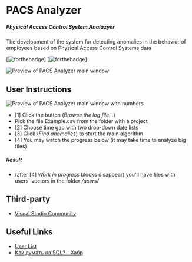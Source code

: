 # PACS Analyzer
##### _Physical Access Control System Analazyer_

The development of the system for detecting anomalies in the behavior of employees based on Physical Access Control Systems data

[![forthebadge](https://forthebadge.com/images/badges/powered-by-electricity.svg)]
[![forthebadge](https://forthebadge.com/images/badges/built-with-love.svg)]

![Preview of PACS Analyzer main window](https://pp.userapi.com/c846221/v846221535/c1c7/YRxo_Glv6NI.jpg "PACS Analyzer main window")

## User Instructions
![Preview of PACS Analyzer main window with numbers](https://pp.userapi.com/c846221/v846221535/c22a/RkMIEmOZ02M.jpg "PACS Analyzer main window with numbers")
* [1] Click the button (_Browse the log file..._)
* Pick the file Example.csv from the folder with a project
* [2] Choose time gap with two drop-down date lists
* [3] Click (_Find anomalies_) to start the main algorithm
* [4] You may watch the progress below (it may take time to analyze big files)
##### Result
* (after [4] _Work in progress_ blocks disappear) you'll have files with users` vectors in the folder _/users/_ 

## Third-party

* [Visual Studio Community](https://www.visualstudio.com/vs/community/)

## Useful Links
* [User List](https://github.com/uic-evl/EventEvent2016/blob/master/data/csv/Employee%20List.csv)
* [Как думать на SQL? - Хабр](https://habrahabr.ru/post/305926/)